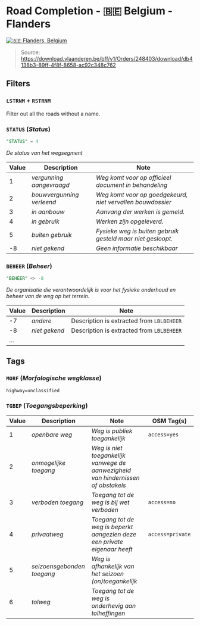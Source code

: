 # Road Completion - 🇧🇪 Belgium - Flanders

[![🇧🇪 Flanders, Belgium](https://github.com/osmbe/road-completion/actions/workflows/belgium-flanders.yml/badge.svg)](https://github.com/osmbe/road-completion/actions/workflows/belgium-flanders.yml)

> Source: <https://download.vlaanderen.be/bff/v1/Orders/248403/download/db4138b3-89ff-4f8f-8658-ac92c348c762>

## Filters

### `LSTRNM` + `RSTRNM`

Filter out all the roads without a name.

### `STATUS` (*Status*)

```sql
"STATUS" = 4
```

*De status van het wegsegment*

| Value | Description               | Note                                                        |
|-------|---------------------------|-------------------------------------------------------------|
| 1     | *vergunning aangevraagd*  | *Weg komt voor op officieel document in behandeling*        |
| 2     | *bouwvergunning verleend* | *Weg komt voor op goedgekeurd, niet vervallen bouwdossier*  |
| 3     | *in aanbouw*              | *Aanvang der werken is gemeld.*                             |
| 4     | *in gebruik*              | *Werken zijn opgeleverd.*                                   |
| 5     | *buiten gebruik*          | *Fysieke weg is buiten gebruik gesteld maar niet gesloopt.* |
| -8    | *niet gekend*             | *Geen informatie beschikbaar*                               |

### `BEHEER` (*Beheer*)

```sql
"BEHEER" <> -8
```

*De organisatie die verantwoordelijk is voor het fysieke onderhoud en beheer van de weg op het terrein.*

| Value | Description   | Note                                      |
|-------|---------------|-------------------------------------------|
| -7    | *andere*      | Description is extracted from `LBLBEHEER` |
| -8    | *niet gekend* | Description is extracted from `LBLBEHEER` |
| ...   |               |                                           |

## Tags

### `MORF` (*Morfologische wegklasse*)

`highway=unclassified`

### `TGBEP` (*Toegangsbeperking*)

| Value | Description                | Note                                                                             | OSM Tag(s)       |
|-------|----------------------------|----------------------------------------------------------------------------------|------------------|
| 1     | *openbare weg*             | *Weg is publiek toegankelijk*                                                    | `access=yes`     |
| 2     | *onmogelijke toegang*      | *Weg is niet toegankelijk vanwege de aanwezigheid van hindernissen of obstakels* |                  |
| 3     | *verboden toegang*         | *Toegang tot de weg is bij wet verboden*                                         | `access=no`      |
| 4     | *privaatweg*               | *Toegang tot de weg is beperkt aangezien deze een private eigenaar heeft*        | `access=private` |
| 5     | *seizoensgebonden toegang* | *Weg is afhankelijk van het seizoen (on)toegankelijk*                            |                  |
| 6     | *tolweg*                   | *Toegang tot de weg is onderhevig aan tolheffingen*                              |                  |
